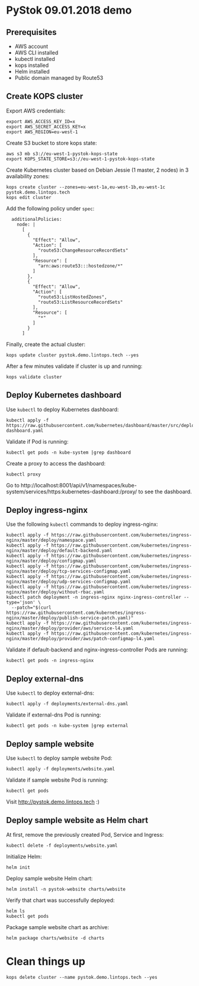 # PyStok 09.01.2018 demo

## Prerequisites

* AWS account
* AWS CLI installed
* kubectl installed
* kops installed
* Helm installed
* Public domain managed by Route53

## Create KOPS cluster

Export AWS credentials:

```
export AWS_ACCESS_KEY_ID=x
export AWS_SECRET_ACCESS_KEY=x
export AWS_REGION=eu-west-1
```

Create S3 bucket to store kops state:

```
aws s3 mb s3://eu-west-1-pystok-kops-state
export KOPS_STATE_STORE=s3://eu-west-1-pystok-kops-state
```

Create Kubernetes cluster based on Debian Jessie (1 master, 2 nodes) in 3 availability zones:

```
kops create cluster --zones=eu-west-1a,eu-west-1b,eu-west-1c pystok.demo.lintops.tech
kops edit cluster
```

Add the following policy under `spec`:

```
  additionalPolicies:
    node: |
      [
        {
          "Effect": "Allow",
          "Action": [
            "route53:ChangeResourceRecordSets"
          ],
          "Resource": [
            "arn:aws:route53:::hostedzone/*"
          ]
        },
        {
          "Effect": "Allow",
          "Action": [
            "route53:ListHostedZones",
            "route53:ListResourceRecordSets"
          ],
          "Resource": [
            "*"
          ]
        }
      ]
```

Finally, create the actual cluster:

```
kops update cluster pystok.demo.lintops.tech --yes
```

After a few minutes validate if cluster is up and running:

```
kops validate cluster
```

## Deploy Kubernetes dashboard

Use `kubectl` to deploy Kubernetes dashboard:
```
kubectl apply -f https://raw.githubusercontent.com/kubernetes/dashboard/master/src/deploy/recommended/kubernetes-dashboard.yaml
```

Validate if Pod is running:

```
kubectl get pods -n kube-system |grep dashboard
```

Create a proxy to access the dashboard:

```
kubectl proxy
```

Go to http://localhost:8001/api/v1/namespaces/kube-system/services/https:kubernetes-dashboard:/proxy/ to see the dashboard.

## Deploy ingress-nginx

Use the following `kubectl` commands to deploy ingress-nginx:
```
kubectl apply -f https://raw.githubusercontent.com/kubernetes/ingress-nginx/master/deploy/namespace.yaml
kubectl apply -f https://raw.githubusercontent.com/kubernetes/ingress-nginx/master/deploy/default-backend.yaml
kubectl apply -f https://raw.githubusercontent.com/kubernetes/ingress-nginx/master/deploy/configmap.yaml
kubectl apply -f https://raw.githubusercontent.com/kubernetes/ingress-nginx/master/deploy/tcp-services-configmap.yaml
kubectl apply -f https://raw.githubusercontent.com/kubernetes/ingress-nginx/master/deploy/udp-services-configmap.yaml
kubectl apply -f https://raw.githubusercontent.com/kubernetes/ingress-nginx/master/deploy/without-rbac.yaml
kubectl patch deployment -n ingress-nginx nginx-ingress-controller --type='json' \
  --patch="$(curl https://raw.githubusercontent.com/kubernetes/ingress-nginx/master/deploy/publish-service-patch.yaml)"
kubectl apply -f https://raw.githubusercontent.com/kubernetes/ingress-nginx/master/deploy/provider/aws/service-l4.yaml
kubectl apply -f https://raw.githubusercontent.com/kubernetes/ingress-nginx/master/deploy/provider/aws/patch-configmap-l4.yaml
```

Validate if default-backend and nginx-ingress-controller Pods are running:

```
kubectl get pods -n ingress-nginx
```

## Deploy external-dns

Use `kubectl` to deploy external-dns:

```
kubectl apply -f deployments/external-dns.yaml
```

Validate if external-dns Pod is running:

```
kubectl get pods -n kube-system |grep external
```

## Deploy sample website

Use `kubectl` to deploy sample website Pod:

```
kubectl apply -f deployments/website.yaml
```

Validate if sample website Pod is running:

```
kubectl get pods
```

Visit http://pystok.demo.lintops.tech :)

## Deploy sample website as Helm chart

At first, remove the previously created Pod, Service and Ingress:

```
kubectl delete -f deployments/website.yaml
```

Initialize Helm:

```
helm init
```

Deploy sample website Helm chart:

```
helm install -n pystok-website charts/website
```

Verify that chart was successfully deployed:

```
helm ls
kubectl get pods
```

Package sample website chart as archive:

```
helm package charts/website -d charts
```

# Clean things up

```
kops delete cluster --name pystok.demo.lintops.tech --yes
```
